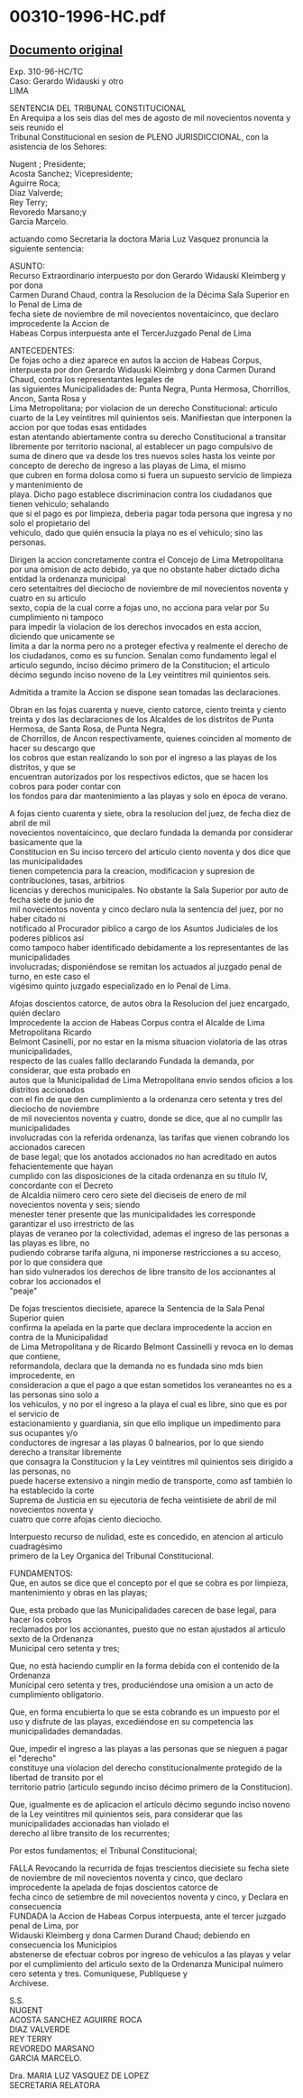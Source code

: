 
00310-1996-HC.pdf
=================
  
[Documento original](https://tc.gob.pe/jurisprudencia/1996/00310-1996-HC.pdf)  
---  
Exp. 310-96-HC/TC  
Caso: Gerardo Widauski y otro  
LIMA  

SENTENCIA DEL TRIBUNAL CONSTITUCIONAL  
En Arequipa a los seis dias del mes de agosto de mil novecientos noventa y seis reunido el  
Tribunal Constitucional en sesion de PLENO JURISDICCIONAL, con la asistencia de los Sehores:  

Nugent ;  Presidente;  
Acosta Sanchez;  Vicepresidente;  
Aguirre Roca;  
Diaz Valverde;  
Rey Terry;  
Revoredo Marsano;y  
Garcia Marcelo.  

actuando como Secretaria la doctora Maria Luz Vasquez pronuncia la siguiente sentencia:  

ASUNTO:  
Recurso Extraordinario interpuesto por don Gerardo Widauski Kleimberg y por dona  
Carmen Durand Chaud, contra la Resolucion de la Décima Sala Superior en lo Penal de Lima de  
fecha siete de noviembre de mil novecientos noventaicinco, que declaro improcedente la Accion de  
Habeas Corpus interpuesta ante el TercerJuzgado Penal de Lima  

ANTECEDENTES:  
De fojas ocho a diez aparece en autos la accion de Habeas Corpus, interpuesta por don
Gerardo Widauski Kleimbrg y dona Carmen Durand Chaud, contra los representantes legales de  
las siguientes Municipalidades de: Punta Negra, Punta Hermosa, Chorrillos, Ancon, Santa Rosa y  
Lima Metropolitana; por violacion de un derecho Constitucional: articulo cuarto de la Ley 
veintitres mil quinientos seis. Manifiestan que interponen la accion por que todas esas entidades  
estan atentando abiertamente contra su derecho Constitucional a transitar libremente  por
territorio nacional, al establecer un pago compulsivo de suma de dinero que va desde los tres 
nuevos soles hasta los veinte por concepto de derecho de ingreso a las playas de Lima, el mismo  
que cubren en forma dolosa como si fuera un supuesto servicio de limpieza y mantenimiento de  
playa. Dicho pago establece discriminacion contra los ciudadanos que tienen vehiculo; sehalando  
que si el pago es por limpieza, deberia pagar toda persona que ingresa y no solo el propietario del  
vehiculo, dado que quién ensucia la playa no es el vehiculo; sino las personas.  

Dirigen la accion concretamente contra el Concejo de Lima Metropolitana por una 
omision de acto debido, ya que no obstante haber dictado dicha entidad la ordenanza municipal  
cero setentaitres del dieciocho de noviembre de mil novecientos noventa y cuatro en su articulo  
sexto, copia de la cual corre a fojas uno, no acciona para velar por Su cumplimiento ni tampoco  
para impedir la violacion de los derechos invocados en esta accion, diciendo que unicamente se  
limita a dar la norma pero no a proteger efectiva y realmente el derecho de los ciudadanos, como 
es su funcion. Senalan como fundamento legal el articulo segundo, inciso décimo primero de la 
Constitucion; el articulo décimo segundo inciso noveno de la Ley veintitres mil quinientos seis.  

Admitida a tramite la Accion se dispone sean tomadas las declaraciones.  

Obran en las fojas cuarenta y nueve, ciento catorce, ciento treinta y ciento treinta y dos las 
declaraciones de los Alcaldes de los distritos de Punta Hermosa, de Santa Rosa, de Punta Negra,  
de Chorrillos, de Ancon respectivamente, quienes coinciden al momento de hacer su descargo que  
los cobros que estan realizando lo son por el ingreso a las playas de los distritos, y que se  
encuentran autorizados por los respectivos edictos, que se hacen los cobros para poder contar con  
los fondos para dar mantenimiento a las playas y solo en época de verano.  

A fojas ciento cuarenta y siete, obra la resolucion del juez, de fecha diez de abril de mil  
novecientos noventaicinco, que declaro fundada la demanda por considerar basicamente que la  
Constitucion en Su inciso tercero del articulo ciento noventa y dos dice que las municipalidades  
tienen competencia para la creacion, modificacion y supresion de contribuciones, tasas, arbitrios  
licencias y derechos municipales. No obstante la Sala Superior por auto de fecha siete de junio de  
mil novecientos noventa y cinco declaro nula la sentencia del juez, por no haber citado ni  
notificado al Procurador piblico a cargo de los Asuntos Judiciales de los poderes piblicos asi  
como tampoco haber identificado debidamente a los representantes de las municipalidades  
involucradas; disponiéndose se remitan los actuados al juzgado penal de turno, en este caso el  
vigésimo quinto juzgado especializado en lo Penal de Lima.  

Afojas doscientos catorce, de autos obra la Resolucion del juez encargado, quién declaro  
Improcedente la accion de Habeas Corpus contra el Alcalde de Lima Metropolitana Ricardo  
Belmont Casinelli, por no estar en la misma situacion violatoria de las otras municipalidades,  
respecto de las cuales falllo declarando Fundada la demanda, por considerar, que esta probado en  
autos que la Municipalidad de Lima Metropolitana envio sendos oficios a los distritos accionados  
con el fin de que den cumplimiento a la ordenanza cero setenta y tres del dieciocho de noviembre  
de mil novecientos noventa y cuatro, donde se dice, que al no cumplir las municipalidades  
involucradas con la referida ordenanza, las tarifas que vienen cobrando los accionados carecen  
de base legal; que los anotados accionados no han acreditado en autos fehacientemente que hayan  
cumplido con las disposiciones de la citada ordenanza en su titulo IV, concordante con el Decreto  
de Alcaldia niimero cero cero siete del dieciseis de enero de mil novecientos noventa y seis; siendo  
menester tener presente que las municipalidades les corresponde garantizar el uso irrestricto de las  
playas de veraneo por la colectividad, ademas el ingreso de las personas a las playas es libre, no  
pudiendo cobrarse tarifa alguna, ni imponerse restricciones a su acceso, por lo que considera que  
han sido vulnerados los derechos de libre transito de los accionantes al cobrar los accionados el  
"peaje"

De fojas trescientos diecisiete, aparece la Sentencia de la Sala Penal Superior quien  
confirma la apelada en la parte que declara improcedente la accion en contra de la Municipalidad  
de Lima Metropolitana y de Ricardo Belmont Cassinelli y revoca en lo demas que contiene,  
reformandola, declara que la demanda no es fundada sino mds bien improcedente, en  
consideracion a que el pago a que estan sometidos los veraneantes no es a las personas sino solo a  
los vehiculos, y no por el ingreso a la playa el cual es libre, sino que es por el servicio de  
estacionamiento y guardiania, sin que ello implique un impedimento para sus ocupantes y/o  
conductores de ingresar a las playas 0 balnearios, por lo que siendo derecho a transitar libremente  
que consagra la Constitucion y la Ley veintitres mil quinientos seis dirigido a las personas, no  
puede hacerse extensivo a ningin medio de transporte, como asf también lo ha establecido la corte  
Suprema de Justicia en su ejecutoria de fecha veintisiete de abril de mil novecientos noventa y  
cuatro que corre afojas ciento dieciocho.  

Interpuesto recurso de nulidad, este es concedido, en atencion al articulo cuadragésimo  
primero de la Ley Organica del Tribunal Constitucional.  

FUNDAMENTOS:  
Que, en autos se dice que el concepto por el que se cobra es por limpieza,  
mantenimiento y obras en las playas;  

Que, esta probado que las Municipalidades carecen de base legal, para hacer los cobros  
reclamados por los accionantes, puesto que no estan ajustados al articulo sexto de la Ordenanza  
Municipal cero setenta y tres;  

Que, no està haciendo cumplir en la forma debida con el contenido de la Ordenanza  
Municipal cero setenta y tres, produciéndose una omision a un acto de cumplimiento obligatorio.

Que, en forma encubierta lo que se esta cobrando es un impuesto por el uso y disfrute de 
las playas, excediéndose en su competencia las municipalidades demandadas.  

Que, impedir el ingreso a las playas a las personas que se nieguen a pagar el "derecho"  
constituye una violacion del derecho constitucionalmente protegido de la libertad de transito por el   
territorio patrio (articulo segundo inciso décimo primero de la Constitucion).

Que, igualmente es de aplicacion el articulo décimo segundo inciso noveno de la Ley
veintitres mil quinientos seis, para considerar que las municipalidades accionadas han violado el  
derecho al libre transito de los recurrentes;  

Por estos fundamentos; el Tribunal Constitucional;  

FALLA
Revocando la recurrida de fojas trescientos diecisiete su fecha siete de noviembre de mil 
novecientos noventa y cinco, que declaro improcedente la apelada de fojas doscientos catorce de  
fecha cinco de setiembre de mil novecientos noventa y cinco, y Declara en consecuencia  
FUNDADA la Accion de Habeas Corpus interpuesta, ante el tercer juzgado penal de Lima, por  
Widauski Kleimberg y dona Carmen Durand Chaud; debiendo en consecuencia los Municipios  
abstenerse de efectuar cobros por ingreso de vehiculos a las playas y velar por el cumplimiento  del
articulo sexto de la Ordenanza Municipal nuimero cero setenta y tres. Comuniquese, Publiquese y  
Archivese.  

S.S.  
NUGENT  
ACOSTA SANCHEZ
AGUIRRE ROCA  
DIAZ VALVERDE  
REY TERRY  
REVOREDO MARSANO  
GARCIA MARCELO.  

Dra. MARIA LUZ VASQUEZ DE LOPEZ  
SECRETARIA RELATORA